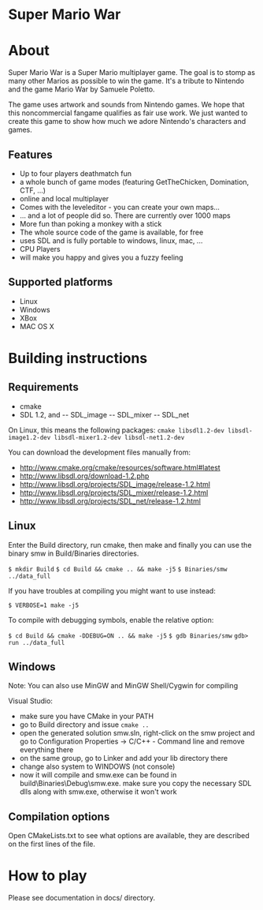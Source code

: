 Super Mario War
===============

About
=====

Super Mario War is a Super Mario multiplayer game.
The goal is to stomp as many other Marios as possible to win the game.
It's a tribute to Nintendo and the game Mario War by Samuele Poletto.

The game uses artwork and sounds from Nintendo games. We hope that this noncommercial fangame qualifies as fair use work. We just wanted to create this game to show how much we adore Nintendo's characters and games.

Features
--------

- Up to four players deathmatch fun
- a whole bunch of game modes (featuring GetTheChicken, Domination, CTF, ...)
- online and local multiplayer
- Comes with the leveleditor - you can create your own maps...
- ... and a lot of people did so. There are currently over 1000 maps
- More fun than poking a monkey with a stick
- The whole source code of the game is available, for free
- uses SDL and is fully portable to windows, linux, mac, ...
- CPU Players
- will make you happy and gives you a fuzzy feeling

Supported platforms
-------------------

- Linux
- Windows
- XBox
- MAC OS X

Building instructions
=====================

Requirements
------------

- cmake
- SDL 1.2, and
-- SDL_image
-- SDL_mixer
-- SDL_net

On Linux, this means the following packages: `cmake libsdl1.2-dev libsdl-image1.2-dev libsdl-mixer1.2-dev libsdl-net1.2-dev`

You can download the development files manually from:
- http://www.cmake.org/cmake/resources/software.html#latest
- http://www.libsdl.org/download-1.2.php
- http://www.libsdl.org/projects/SDL_image/release-1.2.html
- http://www.libsdl.org/projects/SDL_mixer/release-1.2.html
- http://www.libsdl.org/projects/SDL_net/release-1.2.html

Linux
-----

Enter the Build directory, run cmake, then make and finally you can use the binary smw in Build/Binaries directories.

`$ mkdir Build`
`$ cd Build && cmake .. && make -j5`
`$ Binaries/smw ../data_full`

If you have troubles at compiling you might want to use instead:

`$ VERBOSE=1 make -j5`

To compile with debugging symbols, enable the relative option:

`$ cd Build && cmake -DDEBUG=ON .. && make -j5`
`$ gdb Binaries/smw`
`gdb> run ../data_full`

Windows
-------

Note: You can also use MinGW and MinGW Shell/Cygwin for compiling

Visual Studio:
- make sure you have CMake in your PATH
- go to Build directory and issue `cmake ..`
- open the generated solution smw.sln, right-click on the smw project and go to Configuration Properties -> C/C++ - Command line and remove everything there
- on the same group, go to Linker and add your lib directory there
- change also system to WINDOWS (not console)
- now it will compile and smw.exe can be found in build\Binaries\Debug\smw.exe. make sure you copy the necessary SDL dlls along with smw.exe, otherwise it won't work

Compilation options
-------------------

Open CMakeLists.txt to see what options are available, they are described on the first lines of the file.

How to play
===========

Please see documentation in docs/ directory.
